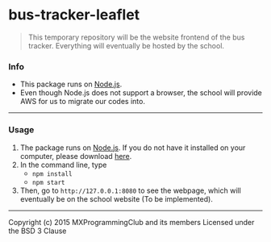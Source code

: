 # bus-tracker-leaflet
> This temporary repository will be the website frontend of the bus tracker. Everything will eventually be hosted by the school. 

### Info
* This package runs on [Node.js][1]. 
* Even though Node.js does not support a browser, the school will provide AWS for us to migrate our codes into. 

----
### Usage
1. The package runs on [Node.js][1]. If you do not have it installed on your computer, please download [here][1].
2. In the command line, type
	* `npm install`
	* `npm start`
3. Then, go to `http://127.0.0.1:8080` to see the webpage, which will eventually be on the school website (To be implemented).
	
[1]:https://nodejs.org

----
Copyright (c) 2015 MXProgrammingClub and its members
Licensed under the BSD 3 Clause